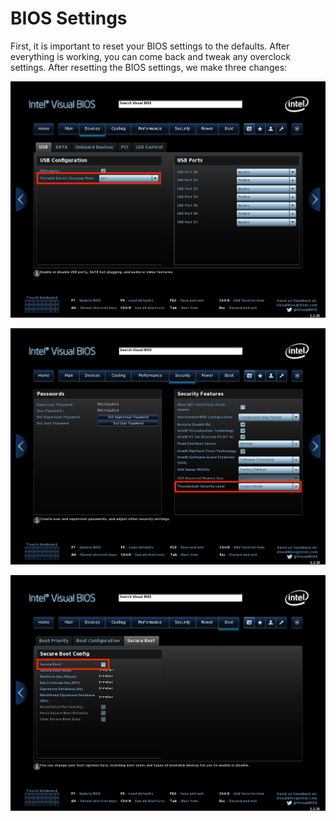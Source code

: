 # BIOS Settings

First, it is important to reset your BIOS settings to the defaults. After everything is working, you can come back and tweak any overclock settings. After resetting the BIOS settings, we make three changes:

![Disable portable device charging mode or a device plugged into the yellow USB port will prevent the computer from sleeping.](../.gitbook/assets/screen1.png)

![Set Thunderbolt Security Level to Legacy Mode or TB3 will not work.](../.gitbook/assets/screen2.png)

![Disable secure boot or Clover will not load.](../.gitbook/assets/screen3.png)

